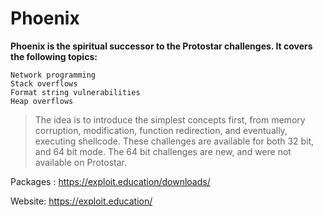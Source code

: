 # Phoenix
**Phoenix is the spiritual successor to the Protostar challenges. It covers the following topics:**

```
Network programming
Stack overflows
Format string vulnerabilities
Heap overflows
```
> The idea is to introduce the simplest concepts first, from memory corruption, modification, function redirection, and eventually, executing shellcode. These challenges are available for both 32 bit, and 64 bit mode. The 64 bit challenges are new, and were not available on Protostar.

Packages : https://exploit.education/downloads/

Website: https://exploit.education/
